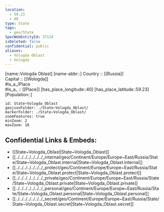 ```yaml
---
location:
  - 59.23
  - 40
type: State
tags:
  - geo/State
SpocWebEntityId: 37124
isDeleted: false
confidential: public
aliases:
  - Vologda Oblast
  - Vologda
---
```

[name::Vologda Oblast] 
[name-abbr::] 
Country :: [[Russia]]  
Capital :: [[Wologda]]  
#is_a_/Place  
#is_a_ :: [[Place]] 
[has_place_longitude::40] 
[has_place_latitude::59.23] 
[Population::] 



```leaflet
id: State~Vologda_Oblast
geojsonFolder: ./State~Vologda_Oblast/
markerFolder: ./State~Vologda_Oblast/
zoomFeatures: true 
minZoom: 2 
maxZoom: 18
```


## Confidential Links & Embeds: 
- [[State~Vologda_Oblast|State~Vologda_Oblast]]  
- [[../../../../../../../_internal/geo/Continent/Europe/Europe~East/Russia/State/State~Vologda_Oblast.internal|State~Vologda_Oblast.internal]] 
- [[../../../../../../../_protect/geo/Continent/Europe/Europe~East/Russia/State/State~Vologda_Oblast.protect|State~Vologda_Oblast.protect]] 
- [[../../../../../../../_private/geo/Continent/Europe/Europe~East/Russia/State/State~Vologda_Oblast.private|State~Vologda_Oblast.private]] 
- [[../../../../../../../_personal/geo/Continent/Europe/Europe~East/Russia/State/State~Vologda_Oblast.personal|State~Vologda_Oblast.personal]] 
- [[../../../../../../../_secret/geo/Continent/Europe/Europe~East/Russia/State/State~Vologda_Oblast.secret|State~Vologda_Oblast.secret]] 
